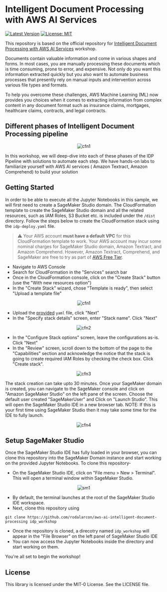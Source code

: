 # Intelligent Document Processing with AWS AI Services

[![Latest Version](https://img.shields.io/github/tag/aws-samples/aws-ai-intelligent-document-processing)](https://github.com/aws-samples/aws-ai-intelligent-document-processing/releases)
[![License: MIT](https://img.shields.io/badge/License-MIT-yellow.svg)](https://github.com/aws-samples/rodalarcon/blob/main/LICENSE)

This repository is based on the official repository for [Intelligent Document Processing with AWS AI Services](https://catalog.us-east-1.prod.workshops.aws/workshops/c2af04b2-54ab-4b3d-be73-c7dd39074b20) workshop.

Documents contain valuable information and come in various shapes and forms. In most cases, you are manually processing these documents which is time consuming, prone to error, and expensive. Not only do you want this information extracted quickly but you also want to automate business processes that presently rely on manual inputs and intervention across various file types and formats.

To help you overcome these challenges, AWS Machine Learning (ML) now provides you choices when it comes to extracting information from complex content in any document format such as insurance claims, mortgages, healthcare claims, contracts, and legal contracts. 

## Different phases of Intelligent Document Processing pipeline

<p align="center">
  <img src="./images/idp-phases.png" alt="cfn1"/>
</p>

In this workshop, we will deep-dive into each of these phases of the IDP Pipeline with solutions to automate each step.
We have hands-on labs to familiarize yourself with AWS AI services ( Amazon Textract, Amazon Comprehend) to build your solution

## Getting Started

In order to be able to execute all the Jupyter Notebooks in this sample, we will first need to create a SageMaker Studio domain. The CloudFormation template to create the SageMaker Studio domain and all the related resources, such as IAM Roles, S3 Bucket etc. is included under the `/dist` directory. Follow the steps below to create the CloudFormation stack using the `idp-deploy.yaml` file.

> :warning: Your AWS account **must have a default VPC** for this CloudFormation template to work.
> Your AWS account may incur some nominal charges for SageMaker Studio domain, Amazon Textract, and Amazon Comprehend. However, Amazon Textract, Comprehend, and SageMaker are free to try as part of [AWS Free Tier](https://aws.amazon.com/free/).

* Navigate to AWS Console
* Search for CloudFormation in the "Services" search bar
* Once in the CloudFormation console, click on the "Create Stack" button (use the "With new resources option")
* In the "Create Stack" wizard, chose "Template is ready", then select "Upload a template file"
<p align="center">
  <img src="./images/cfn1.png" alt="cfn1"/>
</p>

* Upload the [provided](./dist/idp-deploy.yaml) `yaml` file, click "Next"
* In the "Specify stack details" screen, enter "Stack name". Click "Next"
<p align="center">
  <img src="./images/cfn2.png" alt="cfn2"/>
</p>

* In the "Configure Stack options" screen, leave the configurations as-is. Click "Next"
* In the "Review" screen, scroll down to the bottom of the page to the "Capabilities" section and acknowledge the notice that the stack is going to create required IAM Roles by checking the check box. Click "Create stack".
<p align="center">
  <img src="./images/cfn3.png" alt="cfn3"/>
</p>

The stack creation can take upto 30 minutes. Once your SageMaker domain is created, you can navigate to the SageMaker console and click on "Amazon SageMaker Studio" on the left pane of the screen. Choose the default user created "SageMakerUser" and Click on "Launch Studio". This will open the SageMaker Studio IDE in a new browser tab. NOTE: If this is your first time using SageMaker Studio then it may take some time for the IDE to fully launch. 
<p align="center">
  <img src="./images/cfn4.png" alt="cfn4"/>
</p>

## Setup SageMaker Studio

Once the SageMaker Studio IDE has fully loaded in your browser, you can clone this repository into the SageMaker Domain instance and start working on the provided Jupyter Notebooks. To clone this repository-

* On the SageMaker Studio IDE, click on "File menu > New > Terminal". This will open a terminal window within SageMaker Studio.
<p align="center">
  <img src="./images/sm1.png" alt="sm1"/>
</p>

* By default, the terminal launches at the root of the SageMaker Studio IDE workspace.
* Next, clone this repository using 

```  
git clone https://github.com/rodalarcon/aws-ai-intelligent-document-processing idp_workshop
```

* Once the repository is cloned, a direcotry named `idp_workshop` will appear in the "File Browser" on the left panel of SageMaker Studio IDE
* You can now access the Jupyter Notebooks inside the directory and start working on them.

You're all set to begin the workshop!

## License

This library is licensed under the MIT-0 License. See the LICENSE file.



